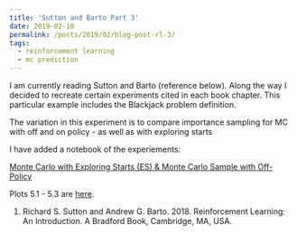 ```yaml
---
title: 'Sutton and Barto Part 3'
date: 2019-02-10
permalink: /posts/2019/02/blog-post-rl-3/
tags:
  - reinforcement learning
  - mc prediction
---
```



I am currently reading Sutton and Barto (reference below). Along the way I decided to recreate certain experiments cited in each book chapter. This particular example includes the Blackjack problem definition.

The variation in this experiment is to compare importance sampling for MC with off and on policy - as well as with exploring starts

I have added a notebook of the experiements:

[Monte Carlo with Exploring Starts (ES) & Monte Carlo Sample with Off-Policy](https://github.com/ahlusar1989/CS234ReinforcementLearning/blob/master/notebooks/Monte%20Carlo%20with%20Exploring%20Starts%20(ES)%20%26%20Monte%20Carlo%20Sample%20with%20Off-Policy.ipynb)


Plots 5.1 - 5.3 are [here](https://github.com/ahlusar1989/CS234ReinforcementLearning/blob/master/notebooks/images/).

1. Richard S. Sutton and Andrew G. Barto. 2018. Reinforcement Learning: An Introduction. A Bradford Book, Cambridge, MA, USA.